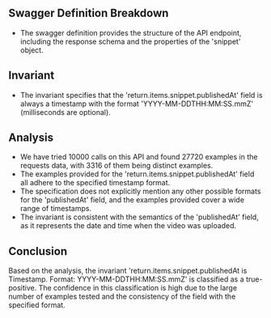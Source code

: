 ## Swagger Definition Breakdown
- The swagger definition provides the structure of the API endpoint, including the response schema and the properties of the 'snippet' object.

## Invariant
- The invariant specifies that the 'return.items.snippet.publishedAt' field is always a timestamp with the format 'YYYY-MM-DDTHH:MM:SS.mmZ' (milliseconds are optional).

## Analysis
- We have tried 10000 calls on this API and found 27720 examples in the requests data, with 3316 of them being distinct examples.
- The examples provided for the 'return.items.snippet.publishedAt' field all adhere to the specified timestamp format.
- The specification does not explicitly mention any other possible formats for the 'publishedAt' field, and the examples provided cover a wide range of timestamps.
- The invariant is consistent with the semantics of the 'publishedAt' field, as it represents the date and time when the video was uploaded.

## Conclusion
Based on the analysis, the invariant 'return.items.snippet.publishedAt is Timestamp. Format: YYYY-MM-DDTHH:MM:SS.mmZ' is classified as a true-positive. The confidence in this classification is high due to the large number of examples tested and the consistency of the field with the specified format.
